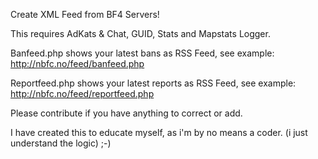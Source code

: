 Create XML Feed from BF4 Servers!

This requires AdKats & Chat, GUID, Stats and Mapstats Logger.

Banfeed.php shows your latest bans as RSS Feed, see example: http://nbfc.no/feed/banfeed.php

Reportfeed.php shows your latest reports as RSS Feed, see example: http://nbfc.no/feed/reportfeed.php

Please contribute if you have anything to correct or add.


I have created this to educate myself, as i'm by no means a coder. (i just understand the logic) ;-)

